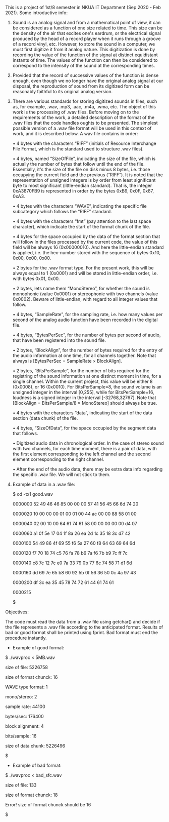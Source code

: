 This is a project of 1st/8 semester in NKUA IT Department (Sep 2020 - Feb 2021).
Some introductive info:

1)	Sound is an analog signal and from a mathematical point of view, 
	it can be considered as a function of one size related to time. 
	This size can be the density of the air that excites one's eardrum, 
	or the electrical signal produced by the head of a record player when
	it runs through a groove of a record vinyl, etc. However, to store the 
	sound in a computer, we must first digitize it from it analog nature. 
	This digitization is done by recording the value of the function
	of the signal at distinct equidistant instants of time. 
	The values of the function can then be considered to correspond to the
	intensity of the sound at the corresponding times.
	
2)	Provided that the record of successive values of the function is dense enough,
	even though we no longer have the original analog signal at our disposal, 
	the reproduction of sound from its digitized form can be reasonably faithful 
	to its original analog version.
	
3)	There are various standards for storing digitized sounds in files, such as, for
	example, .wav, .mp3, .aac, .m4a, .wma, etc. The object of this work is the processing
	of .wav files. Before moving on to the requirements of the work, a detailed description of
	the format of the .wav files that the code handles oughts to be presented. 
	The simplest possible version of a .wav file format  will be used in this context of work,
	and it is described below. A wav file contains in order:
	
	
	• 4 bytes with the characters “RIFF” (initials of Resource Interchange File Format, which is
	the standard used to structure .wav files).
	
	• 4 bytes, named “SizeOfFile”, indicating the size of the file, which is actually the
	number of bytes that follow until the end of the file. Essentially, it's the size
	of the file on disk minus 8 bytes, i.e. those occupying the current field and the
	previous (“RIFF”). It is noted that the representation of unsigned integers is by
	order from least significant byte to most significant (little-endian standard).
	That is, the integer 0xA3870FB9 is represented in order by the bytes 0xB9, 0x0F, 0x87, 0xA3.
	
	• 4 bytes with the characters “WAVE”, indicating the specific file subcategory
	which follows the “RIFF” standard.
	
	• 4 bytes with the characters “fmt” (pay attention to the last space character),
	which indicate the start of the format chunk of the file.
	
	• 4 bytes for the space occupied by the data of the format section that will follow
	In the files processed by the current code, the value of this field will be
	always 16 (0x00000010). And here the little-endian standard is applied, i.e. the hex-number
	stored with the sequence of bytes 0x10, 0x00, 0x00, 0x00.
	
	• 2 bytes for the .wav format type. For the present work, this will be always equal to 1 (0x0001)
	and will be stored in little-endian order, i.e. with bytes 0x01, 0x00.
	
	• 2 bytes, lets name them “MonoStereo”, for whether the sound is monophonic (value 0x0001) or
	stereophonic with two channels (value 0x0002). Beware of little-endian, with regard to all
	integer values that follow.
	
	• 4 bytes, “SampleRate”, for the sampling rate, i.e. how many values per second
	of the analog audio function have been recorded in the digital file.
	
	• 4 bytes, “BytesPerSec”, for the number of bytes per second of audio, that have been
	registered into the sound file.
	
	• 2 bytes, “BlockAlign”, for the number of bytes required for the entry
	of the audio information at one time, for all channels together. Note that always
	is [BytesPerSec = SampleRate × BlockAlign].
	
	• 2 bytes, “BitsPerSample”, for the number of bits required for the registring
	of the sound information at one distinct moment in time, for a single channel. Within the current
	project, this value will be either 8 (0x0008), or 16 (0x0010). For BitsPerSample=8, the sound
	volume is an unsigned integer in the interval [0,255], while for BitsPerSample=16, loudness 
	is a signed integer in the interval [-32768,32767].
	Note that [BlockAlign = BitsPerSample/8 × MonoStereo] should always be true.
	
	• 4 bytes with the characters “data”, indicating the start of the data section (data
	chunk) of the file.
	
	• 4 bytes, “SizeOfData”, for the space occupied by the segment data that follows.
	
	• Digitized audio data in chronological order. In the case of stereo sound
	with two channels, for each time moment, there is a pair of data, with the first element
	corresponding to the left channel and the second element corresponding to the right channel.
	
	• After the end of the audio data, there may be extra data info regarding the specific .wav file.
	We will not stick to them.
	
	
4)	Example of data in a .wav file:
	
	$ od -tx1 good.wav
	
	0000000 52 49 46 46 85 00 00 00 57 41 56 45 66 6d 74 20
	
	0000020 10 00 00 00 01 00 01 00 44 ac 00 00 88 58 01 00
	
	0000040 02 00 10 00 64 61 74 61 58 00 00 00 00 00 d4 07
	
	0000060 a1 0f 5e 17 04 1f 8a 26 ea 2d 1c 35 18 3c d7 42
	
	0000100 54 49 86 4f 69 55 f6 5a 27 60 f8 64 63 69 64 6d
	
	0000120 f7 70 18 74 c5 76 fa 78 b6 7a f6 7b b9 7c ff 7c
	
	0000140 c8 7c 12 7c e0 7a 33 79 0b 77 6c 74 58 71 d1 6d
	
	0000160 dd 69 7e 65 b8 60 92 5b 0f 56 36 50 0c 4a 97 43
	
	0000200 df 3c ea 35 45 78 74 72 61 44 61 74 61
	
	0000215
	
	$
	
Objectives:

The code must read the data from a .wav file using getchar() and decide if the file represents a
.wav file according to the anticipated format. Results of bad or good format shall be printed
using fprint. Bad format must end the procedure instantly.

- Example of good format:

$ ./wavproc < 5MB.wav

size of file: 5226758

size of format chunck: 16

WAVE type format: 1

mono/stereo: 2

sample rate: 44100

bytes/sec: 176400

block alignment: 4

bits/sample: 16

size of data chunk: 5226496

$

- Example of bad format:

$ ./wavproc < bad_sfc.wav

size of file: 133

size of format chunck: 18

Error! size of format chunck should be 16

$
